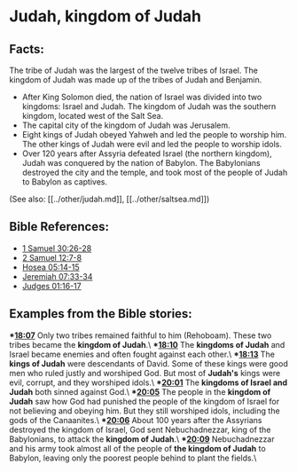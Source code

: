 # Judah, kingdom of Judah #

## Facts: ##

The tribe of Judah was the largest of the twelve tribes of Israel. The kingdom of Judah was made up of the tribes of Judah and Benjamin. 

* After King Solomon died, the nation of Israel was divided into two kingdoms: Israel and Judah. The kingdom of Judah was the southern kingdom, located west of the Salt Sea. 
* The capital city of the kingdom of Judah was Jerusalem.
* Eight kings of Judah obeyed Yahweh and led the people to worship him. The other kings of Judah were evil and led the people to worship idols.
* Over 120 years after Assyria defeated Israel (the northern kingdom), Judah was conquered by the nation of Babylon. The Babylonians destroyed the city and the temple, and took most of the people of Judah to Babylon as captives.

(See also: [[../other/judah.md]], [[../other/saltsea.md]])

## Bible References: ##

* [1 Samuel 30:26-28](en/tn/1sa/help/30/26)
* [2 Samuel 12:7-8](en/tn/2sa/help/12/07)
* [Hosea 05:14-15](en/tn/hos/help/05/14)
* [Jeremiah 07:33-34](en/tn/jer/help/07/33)
* [Judges 01:16-17](en/tn/jdg/help/01/16)

## Examples from the Bible stories: ##

  __*[18:07](en/tn/obs/help/18/07)__ Only two tribes remained faithful to him (Rehoboam). These two tribes became the __kingdom of Judah__.\\
  __*[18:10](en/tn/obs/help/18/10)__ The __kingdoms of Judah__ and Israel became enemies and often fought against each other.\\
  __*[18:13](en/tn/obs/help/18/13)__ The __kings of Judah__ were descendants of David. Some of these kings were good men who ruled justly and worshiped God. But most of __Judah's__ kings were evil, corrupt, and they worshiped idols.\\
  __*[20:01](en/tn/obs/help/20/01)__ The __kingdoms of Israel and Judah__ both sinned against God.\\
  __*[20:05](en/tn/obs/help/20/05)__ The people in the __kingdom of Judah__ saw how God had punished the people of the kingdom of Israel for not believing and obeying him. But they still worshiped idols, including the gods of the Canaanites.\\
  __*[20:06](en/tn/obs/help/20/06)__ About 100 years after the Assyrians destroyed the kingdom of Israel, God sent Nebuchadnezzar, king of the Babylonians, to attack the __kingdom of Judah__.\\
  __*[20:09](en/tn/obs/help/20/09)__ Nebuchadnezzar and his army took almost all of the people of __the kingdom of Judah__ to Babylon, leaving only the poorest people behind to plant the fields.\\